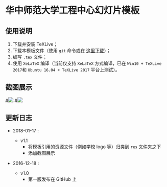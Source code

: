# 华中师范大学工程中心幻灯片模板
## 使用说明
1. 下载并安装 TeXLive；
2. 下载本模板文件（使用 ```git``` 命令或在
[这里下载](https://github.com/K-JW/CCNU_BeamerTemplate/releases)）；
3. 编写 ```.tex``` 文件；
4. 使用 ```XeLaTeX``` 编译（当前仅支持 ```XeLaTeX``` 方式编译，已在 ```Win10 +
TeXLive 2017```和 ```Ubuntu 16.04 + TeXLive 2017``` 平台上测试）。

## 截图展示
#![](https://github.com/K-JW/CCNU_BeamerTemplate/blob/master/figures/page_01.jpg)
#![](https://github.com/K-JW/CCNU_BeamerTemplate/blob/master/figures/page_03.jpg)

## 更新日志
* 2018-01-17 :
  * v1.1 
    * 将模板引用的资源文件（例如学校 logo 等）归类到 ```res``` 文件夹之下
    * 添加截图展示

* 2016-12-18 :
  * v1.0 
    * 第一版发布在 GitHub 上

